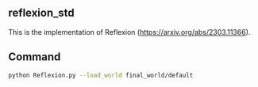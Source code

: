 ## reflexion_std
This is the implementation of Reflexion (https://arxiv.org/abs/2303.11366).

## Command
```sh
python Reflexion.py --load_world final_world/default
```